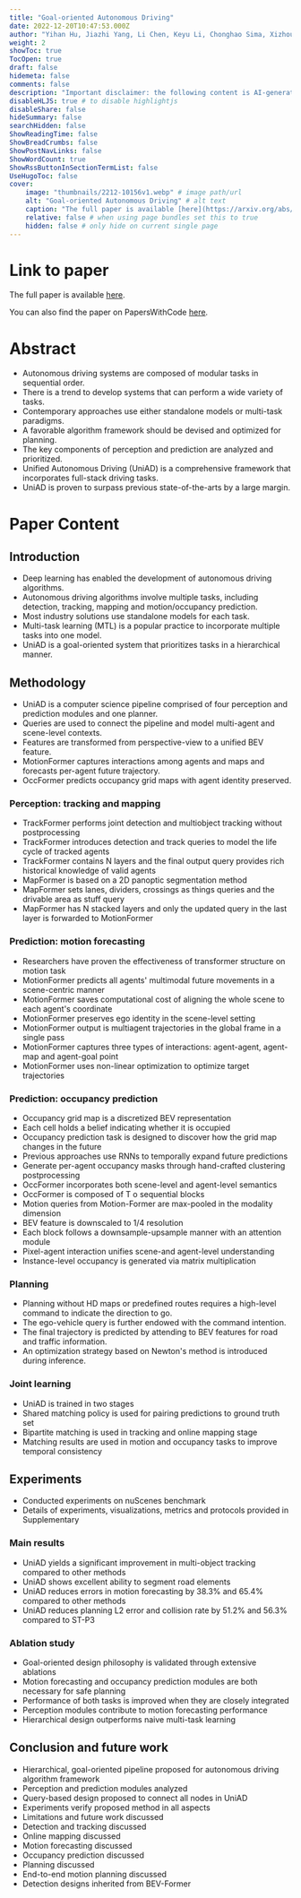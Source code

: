 ```yaml
---
title: "Goal-oriented Autonomous Driving"
date: 2022-12-20T10:47:53.000Z
author: "Yihan Hu, Jiazhi Yang, Li Chen, Keyu Li, Chonghao Sima, Xizhou Zhu, Siqi Chai, Senyao Du, Tianwei Lin, Wenhai Wang, Lewei Lu, Xiaosong Jia, Qiang Liu, Jifeng Dai, Yu Qiao, Hongyang Li"
weight: 2
showToc: true
TocOpen: true
draft: false
hidemeta: false
comments: false
description: "Important disclaimer: the following content is AI-generated, please make sure to fact check the presented information by reading the full paper."
disableHLJS: true # to disable highlightjs
disableShare: false
hideSummary: false
searchHidden: false
ShowReadingTime: false
ShowBreadCrumbs: false
ShowPostNavLinks: false
ShowWordCount: true
ShowRssButtonInSectionTermList: false
UseHugoToc: false
cover:
    image: "thumbnails/2212-10156v1.webp" # image path/url
    alt: "Goal-oriented Autonomous Driving" # alt text
    caption: "The full paper is available [here](https://arxiv.org/abs/2212.10156)." # display caption under cover
    relative: false # when using page bundles set this to true
    hidden: false # only hide on current single page
---
```


# Link to paper
The full paper is available [here](https://arxiv.org/abs/2212.10156).

You can also find the paper on PapersWithCode [here](https://paperswithcode.com/paper/goal-oriented-autonomous-driving).

# Abstract
- Autonomous driving systems are composed of modular tasks in sequential order.
- There is a trend to develop systems that can perform a wide variety of tasks.
- Contemporary approaches use either standalone models or multi-task paradigms.
- A favorable algorithm framework should be devised and optimized for planning.
- The key components of perception and prediction are analyzed and prioritized.
- Unified Autonomous Driving (UniAD) is a comprehensive framework that incorporates full-stack driving tasks.
- UniAD is proven to surpass previous state-of-the-arts by a large margin.

# Paper Content

## Introduction
- Deep learning has enabled the development of autonomous driving algorithms.
- Autonomous driving algorithms involve multiple tasks, including detection, tracking, mapping and motion/occupancy prediction.
- Most industry solutions use standalone models for each task.
- Multi-task learning (MTL) is a popular practice to incorporate multiple tasks into one model.
- UniAD is a goal-oriented system that prioritizes tasks in a hierarchical manner.

## Methodology
- UniAD is a computer science pipeline comprised of four perception and prediction modules and one planner.
- Queries are used to connect the pipeline and model multi-agent and scene-level contexts.
- Features are transformed from perspective-view to a unified BEV feature.
- MotionFormer captures interactions among agents and maps and forecasts per-agent future trajectory.
- OccFormer predicts occupancy grid maps with agent identity preserved.

### Perception: tracking and mapping
- TrackFormer performs joint detection and multiobject tracking without postprocessing
- TrackFormer introduces detection and track queries to model the life cycle of tracked agents
- TrackFormer contains N layers and the final output query provides rich historical knowledge of valid agents
- MapFormer is based on a 2D panoptic segmentation method
- MapFormer sets lanes, dividers, crossings as things queries and the drivable area as stuff query
- MapFormer has N stacked layers and only the updated query in the last layer is forwarded to MotionFormer

### Prediction: motion forecasting
- Researchers have proven the effectiveness of transformer structure on motion task
- MotionFormer predicts all agents' multimodal future movements in a scene-centric manner
- MotionFormer saves computational cost of aligning the whole scene to each agent's coordinate
- MotionFormer preserves ego identity in the scene-level setting
- MotionFormer output is multiagent trajectories in the global frame in a single pass
- MotionFormer captures three types of interactions: agent-agent, agent-map and agent-goal point
- MotionFormer uses non-linear optimization to optimize target trajectories

### Prediction: occupancy prediction
- Occupancy grid map is a discretized BEV representation
- Each cell holds a belief indicating whether it is occupied
- Occupancy prediction task is designed to discover how the grid map changes in the future
- Previous approaches use RNNs to temporally expand future predictions
- Generate per-agent occupancy masks through hand-crafted clustering postprocessing
- OccFormer incorporates both scene-level and agent-level semantics
- OccFormer is composed of T o sequential blocks
- Motion queries from Motion-Former are max-pooled in the modality dimension
- BEV feature is downscaled to 1/4 resolution
- Each block follows a downsample-upsample manner with an attention module
- Pixel-agent interaction unifies scene-and agent-level understanding
- Instance-level occupancy is generated via matrix multiplication

### Planning
- Planning without HD maps or predefined routes requires a high-level command to indicate the direction to go.
- The ego-vehicle query is further endowed with the command intention.
- The final trajectory is predicted by attending to BEV features for road and traffic information.
- An optimization strategy based on Newton's method is introduced during inference.

### Joint learning
- UniAD is trained in two stages
- Shared matching policy is used for pairing predictions to ground truth set
- Bipartite matching is used in tracking and online mapping stage
- Matching results are used in motion and occupancy tasks to improve temporal consistency

## Experiments
- Conducted experiments on nuScenes benchmark
- Details of experiments, visualizations, metrics and protocols provided in Supplementary

### Main results
- UniAD yields a significant improvement in multi-object tracking compared to other methods
- UniAD shows excellent ability to segment road elements
- UniAD reduces errors in motion forecasting by 38.3% and 65.4% compared to other methods
- UniAD reduces planning L2 error and collision rate by 51.2% and 56.3% compared to ST-P3

### Ablation study
- Goal-oriented design philosophy is validated through extensive ablations
- Motion forecasting and occupancy prediction modules are both necessary for safe planning
- Performance of both tasks is improved when they are closely integrated
- Perception modules contribute to motion forecasting performance
- Hierarchical design outperforms naive multi-task learning

## Conclusion and future work
- Hierarchical, goal-oriented pipeline proposed for autonomous driving algorithm framework
- Perception and prediction modules analyzed
- Query-based design proposed to connect all nodes in UniAD
- Experiments verify proposed method in all aspects
- Limitations and future work discussed
- Detection and tracking discussed
- Online mapping discussed
- Motion forecasting discussed
- Occupancy prediction discussed
- Planning discussed
- End-to-end motion planning discussed
- Detection designs inherited from BEV-Former
